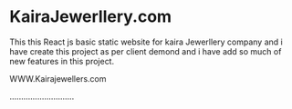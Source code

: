 # KairaJewerllery.com
 This this React js basic static website  for kaira Jewerllery company and i have create this project  as per client demond and i have add so  much  of new features in this project.

WWW.Kairajewellers.com 



............................

